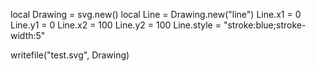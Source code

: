 
local Drawing = svg.new()
local Line = Drawing.new("line")
Line.x1 = 0
Line.y1 = 0
Line.x2 = 100
Line.y2 = 100
Line.style = "stroke:blue;stroke-width:5"

writefile("test.svg", Drawing)
